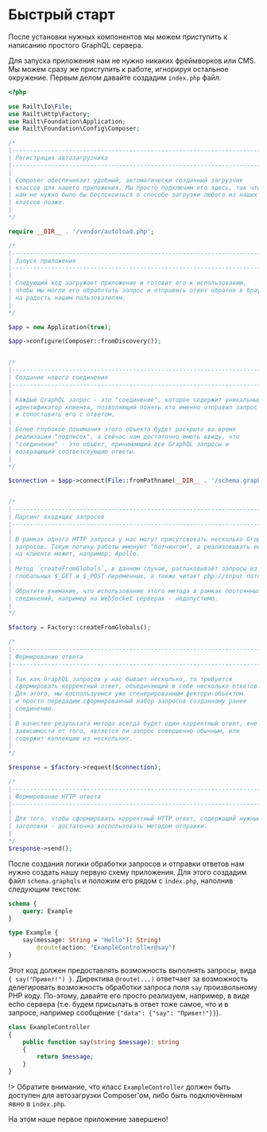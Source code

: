 # Быстрый старт

После установки нужных компонентов мы можем приступить к написанию 
простого GraphQL сервера.

Для запуска приложения нам не нужно никаких фреймворков или CMS. 
Мы можем сразу же приступить к работе, игнорируя остальное окружение.
Первым делом давайте создадим `index.php` файл.

```php
<?php

use Railt\Io\File;
use Railt\Http\Factory;
use Railt\Foundation\Application;
use Railt\Foundation\Config\Composer;

/*
|--------------------------------------------------------------------------
| Регистрация автозагрузчика
|--------------------------------------------------------------------------
|
| Composer обеспечивает удобный, автоматически созданный загрузчик
| классов для нашего приложения. Мы просто подключим его здесь, так что
| нам не нужно было бы беспокоиться о способе загрузки любого из наших
| классов позже.
|
*/

require __DIR__ . '/vendor/autoload.php';

/*
|--------------------------------------------------------------------------
| Запуск приложения
|--------------------------------------------------------------------------
|
| Следующий код загружает приложение и готовит его к использованию, 
| чтобы мы могли его обработать запрос и отправить ответ обратно в браузер 
| на радость нашим пользователям.
|
*/

$app = new Application(true);

$app->configure(Composer::fromDiscovery());


/*
|--------------------------------------------------------------------------
| Создание нового соединения
|--------------------------------------------------------------------------
|
| Каждый GraphQL запрос - это "соединение", которое содержит уникальный 
| идентификатор клиента, позволяющий понять кто именно отправил запрос
| и сопоставить его с ответом. 
|
| Более глубокое понимания этого объекта будет раскрыто во время 
| реализации "подписок", а сейчас нам достаточно иметь ввиду, что 
| "соединение" - это объект, принимающий все GraphQL запросы и 
| возвращющий соответсвующие ответы.
|
*/

$connection = $app->connect(File::fromPathname(__DIR__ . '/schema.graphqls'));


/*
|--------------------------------------------------------------------------
| Парсинг входящих запросов
|--------------------------------------------------------------------------
|
| В рамках одного HTTP запроса у нас могут присутсвовать несколько GraphQL 
| запросов. Такую логику работы именуют "батчингом", а реализовывать её 
| на клиенте может, например, Apollo.
|
| Метод `createFromGlobals`, в данном случае, распаковывает запросы из 
| глобальных $_GET и $_POST переменных, а также читает php://input поток. 
|
| Обратите внимание, что использование этого метода в рамках постоянных
| соединений, например на WebSocket серверах - недопустимо.
|
*/

$factory = Factory::createFromGlobals();

/*
|--------------------------------------------------------------------------
| Формирование ответа
|--------------------------------------------------------------------------
|
| Так как GraphQL запросов у нас бывает несколько, то требуется 
| сформировать корректный ответ, объединяющий в себе несколько ответов.
| Для этого, мы воспользуемся уже сгенерированным фектори-объектом
| и просто передадим сформированный набор запросов созданному ранее 
| соединению.
|
| В качестве результата метода всегда будет один корректный ответ, вне 
| зависимости от того, является ли запрос совершенно обычным, или
| содержит коллекцию из нескольких.
|
*/

$response = $factory->request($connection);

/*
|--------------------------------------------------------------------------
| Формирование HTTP ответа
|--------------------------------------------------------------------------
|
| Для того, чтобы сформировать корректный HTTP ответ, содержащий нужные 
| заголовки - достаточно воспользовать методом отправки.
|
*/
$response->send();
```

После создания логики обработки запросов и отправки ответов нам 
нужно создать нашу первую схему приложения. Для этого создадим 
файл `schema.graphqls` и положим его рядом с `index.php`, наполнив 
следующим текстом:

```graphql
schema {
    query: Example
}

type Example {
    say(message: String = "Hello"): String!
        @route(action: "ExampleController@say")
}
```

Этот код должен предоставлять возможность выполнять запросы, вида `{ say("Привет!") }`.
Директива `@route(...)` ответчает за возможность делегировать возможность 
обработки запроса поля `say` произвольному PHP коду. По-этому, давайте его просто 
реализуем, например, в виде echo сервера (т.е. будем присылать в ответ тоже 
самое, что и в запросе, например сообщение `{"data": {"say": "Привет!"}}`).

```php
class ExampleController
{
    public function say(string $message): string
    {
        return $message;
    }
}
```

!> Обратите внимание, что класс `ExampleController` должен быть 
доступен для автозагрузки Composer'ом, либо быть подключённым явно в `index.php`.

На этом наше первое приложение завершено!
